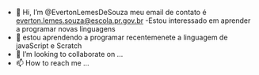 - 👋 Hi, I’m @EvertonLemesDeSouza
meu email de contato é everton.lemes.souza@escola.pr.gov.br
-Estou interessado em aprender a programar novas linguagens
- 🌱 estou aprendendo a programar recentemenete a linguagem de javaScript e Scratch
- 💞️ I’m looking to collaborate on ...
- 📫 How to reach me ...

<!---
EvertonLemesDeSouza/EvertonLemesDeSouza is a ✨ special ✨ repository because its `README.md` (this file) appears on your GitHub profile.
You can click the Preview link to take a look at your changes.
--->
